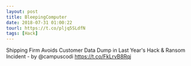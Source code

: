 ```yaml
---
layout: post
title: BleepingComputer
date: 2018-07-31 01:00:22
tourl: https://t.co/pljq5SLdfN
tags: [Hack]
---
```

Shipping Firm Avoids Customer Data Dump in Last Year's Hack &amp; Ransom Incident - by @campuscodi
https://t.co/FkLrvB8Rqj
